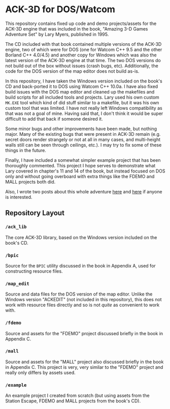 # ACK-3D for DOS/Watcom

This repository contains fixed up code and demo projects/assets for the ACK-3D engine that 
was included in the book, "Amazing 3-D Games Adventure Set" by Lary Myers, published in 1995.

The CD included with that book contained multiple versions of the ACK-3D engine, two of which were
for DOS (one for Watcom C++ 9.5 and the other Borland C++ 4.0/4.5) and another copy for Windows
which was also the latest version of the ACK-3D engine at that time. The two DOS versions do not
build out of the box without issues (crash bugs, etc). Additionally, the code for the DOS version
of the map editor does not build as-is.

In this repository, I have taken the Windows version included on the book's CD and back-ported it
to DOS using Watcom C++ 10.0a. I have also fixed build issues with the DOS map editor and cleaned
up the makefiles and build scripts for all included tools and projects. Lary used his own custom
`MK.EXE` tool which kind of did stuff similar to a makefile, but it was his own custom tool that
was limited. I have not really left Windows compatibility as that was not a goal of mine. Having
said that, I don't think it would be super difficult to add that back if someone desired it.

Some minor bugs and other improvements have been made, but nothing major. Many of the existing bugs
that were present in ACK-3D remain (e.g. secret doors render strangely or not at all in many cases,
and multi-height walls still can be seen through ceilings, etc.). I may try to fix some of these
things in the future.

Finally, I have included a somewhat simpler example project that has been thoroughly commented.
This project I hope serves to demonstrate what Lary covered in chapter's 11 and 14 of the book,
but instead focused on DOS only and without going overboard with extra things like the FDEMO
and MALL projects both did.

Also, I wrote two posts about this whole adventure [here](http://blarg.ca/amazing-3-d-games-adventure-set/) 
and [here](http://blarg.ca/rebuilding-ack-3d-for-dos/) if anyone is interested.

## Repository Layout

### `/ack_lib`

The core ACK-3D library, based on the Windows version included on the book's CD.

### `/bpic`

Source for the `BPIC` utility discussed in the book in Appendix A, used for constructing
resource files.

### `/map_edit`

Source and data files for the DOS version of the map editor. Unlike the Windows version
"ACKEDIT" (not included in this repository), this does not work with resource files directly and
so is not _quite_ as convenient to work with.

### `/fdemo`

Source and assets for the "FDEMO" project discussed briefly in the book in Appendix C.

### `/mall`

Source and assets for the "MALL" project also discussed briefly in the book in Appendix C. This
project is very, very similar to the "FDEMO" project and really only differs by assets used.

### `/example`

An example project I created from scratch (but using assets from the Station Escape, FDEMO and
MALL projects from the book's CD).

